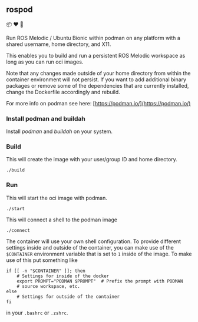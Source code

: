 ## rospod

📦 ❤️ 🤖

Run ROS Melodic / Ubuntu Bionic within podman on any platform with a shared username,
home directory, and X11.

This enables you to build and run a persistent ROS Melodic workspace as long as
you can run oci images.

Note that any changes made outside of your home directory from within the container environment will not persist. If you want to add additional binary packages or remove some of the dependencies that are currently installed, change the Dockerfile accordingly and rebuild.

For more info on podman see here: [https://podman.io/](https://podman.io/)

### Install podman and buildah

Install _podman_ and _buildah_ on your system.

### Build

This will create the image with your user/group ID and home directory.

```
./build
```

### Run

This will start the oci image with podman.

```
./start
```

This will connect a shell to the podman image

```
./connect
```

The container will use your own shell configuration. To provide different settings inside and outside of the container, you can make use of the `$CONTAINER` environment variable that is set to `1` inside of the image. To make use of this put something like

```
if [[ -n "$CONTAINER" ]]; then
    # Settings for inside of the docker
    export PROMPT="PODMAN $PROMPT"  # Prefix the prompt with PODMAN
    # source workspace, etc.
else
    # Settings for outside of the container
fi
```

in your `.bashrc` or `.zshrc`.
